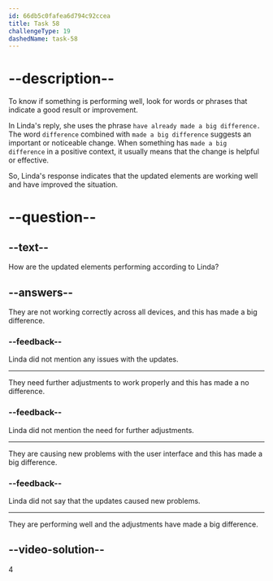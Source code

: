 ```yaml
---
id: 66db5c0fafea6d794c92ccea
title: Task 58
challengeType: 19
dashedName: task-58
---
```

<!--
AUDIO REFERENCE:
Bob: That's great to hear. Are all updated elements performing well across devices?
Linda: Yes. The navigation bar and footer adjustments have already made a big difference.
-->

# --description--

To know if something is performing well, look for words or phrases that indicate a good result or improvement. 

In Linda's reply, she uses the phrase `have already made a big difference.` The word `difference` combined with `made a big difference` suggests an important or noticeable change. When something has `made a big difference` in a positive context, it usually means that the change is helpful or effective.

So, Linda's response indicates that the updated elements are working well and have improved the situation.

# --question--

## --text--

How are the updated elements performing according to Linda?

## --answers--

They are not working correctly across all devices, and this has made a big difference.

### --feedback--

Linda did not mention any issues with the updates. 

---

They need further adjustments to work properly and this has made a no difference.

### --feedback--

Linda did not mention the need for further adjustments. 

---

They are causing new problems with the user interface and this has made a big difference.

### --feedback--

Linda did not say that the updates caused new problems. 

---

They are performing well and the adjustments have made a big difference.

## --video-solution--

4
